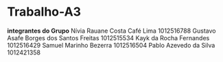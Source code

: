 # Trabalho-A3
__integrantes do Grupo__
Nívia Rauane Costa Café Lima 1012516788 
Gustavo Asafe Borges dos Santos Freitas 1012515534
Kayk da Rocha Fernandes 1012516429
Samuel Marinho Bezerra 1012516504
Pablo Azevedo da Silva 1012421358





